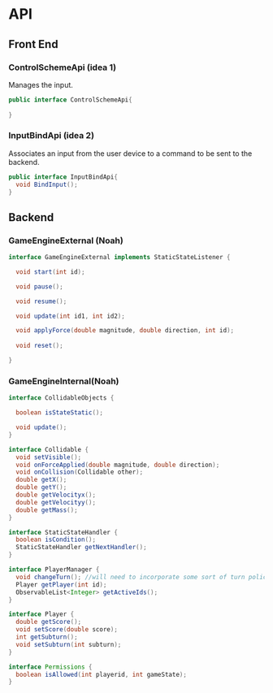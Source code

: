 # API

## Front End

### ControlSchemeApi (idea 1)
Manages the input.
```java
public interface ControlSchemeApi{
  
}
```

### InputBindApi (idea 2)
Associates an input from the user device to a command to be sent to the backend.
```java
public interface InputBindApi{
  void BindInput();
}
```


## Backend

### GameEngineExternal (Noah)
```java
interface GameEngineExternal implements StaticStateListener {

  void start(int id);

  void pause();

  void resume();

  void update(int id1, int id2);

  void applyForce(double magnitude, double direction, int id);
  
  void reset();

}
```

### GameEngineInternal(Noah)
```java
interface CollidableObjects {

  boolean isStateStatic();

  void update();
}

interface Collidable {
  void setVisible();
  void onForceApplied(double magnitude, double direction);
  void onCollision(Collidable other);
  double getX();
  double getY();
  double getVelocityx();
  double getVelocityy();
  double getMass();
}

interface StaticStateHandler {
  boolean isCondition();
  StaticStateHandler getNextHandler();
}

interface PlayerManager {
  void changeTurn(); //will need to incorporate some sort of turn policy ==> not fleshed out yet
  Player getPlayer(int id);
  ObservableList<Integer> getActiveIds();
}

interface Player {
  double getScore();
  void setScore(double score);
  int getSubturn();
  void setSubturn(int subturn);
}

interface Permissions {
  boolean isAllowed(int playerid, int gameState);
}
```
